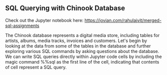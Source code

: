 ## SQL Querying with Chinook Database

Check out the Jupyter notebook here: https://jovian.com/rahulajvit/merged-sql-assignments

The Chinook database represents a digital media store, including tables for artists, albums, media tracks, invoices and customers. Let's begin by looking at the data from some of the tables in the database and further exploring various SQL commands by asking questions about the database. We can write SQL queries directly within Jupyter code cells by including the magic command %%sql as the first line of the cell, indicating that contents of cell represent a SQL query.
